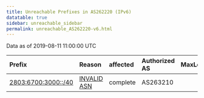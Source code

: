 ```yaml
---
title: Unreachable Prefixes in AS262220 (IPv6)
datatable: true
sidebar: unreachable_sidebar
permalink: unreachable_AS262220-v6.html
---
```


Data as of 2019-08-11 11:00:00 UTC


<div class="datatable-begin"></div>

| Prefix                                                           | Reason                                                                                                      | affected   | Authorized AS   |   MaxLength | Anchor                                         |   unreachable /48s |
|:-----------------------------------------------------------------|:------------------------------------------------------------------------------------------------------------|:-----------|:----------------|------------:|:-----------------------------------------------|-------------------:|
| [2803:6700:3000::/40](https://stat.ripe.net/2803:6700:3000::/40) | [INVALID ASN](https://rpki-validator.ripe.net/announcement-preview?asn=AS262220&prefix=2803:6700:3000::/40) | complete   | AS263210        |          48 | [LACNIC](unreachable_LACNIC_RPKI_Root-v6.html) |                256 |

<div class="datatable-end"></div>
